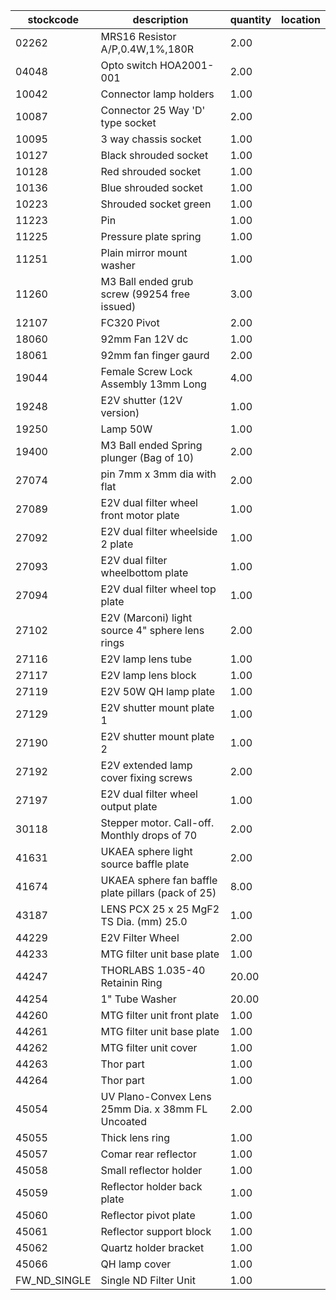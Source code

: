 |stockcode|description|quantity|location|
|---------|-----------|--------|--------|
|02262|MRS16 Resistor A/P,0.4W,1%,180R|2.00||
|04048|Opto switch  HOA2001-001|2.00||
|10042|Connector lamp holders|1.00||
|10087|Connector 25 Way 'D' type socket|2.00||
|10095|3 way chassis socket|1.00||
|10127|Black shrouded socket|1.00||
|10128|Red shrouded socket|1.00||
|10136|Blue shrouded socket|1.00||
|10223|Shrouded socket green|1.00||
|11223|Pin|1.00||
|11225|Pressure plate spring|1.00||
|11251|Plain mirror mount washer|1.00||
|11260|M3 Ball ended grub screw (99254 free issued)|3.00||
|12107|FC320 Pivot|2.00||
|18060|92mm Fan 12V dc|1.00||
|18061|92mm fan finger gaurd|2.00||
|19044|Female Screw Lock Assembly 13mm Long|4.00||
|19248|E2V shutter (12V version)|1.00||
|19250|Lamp 50W|1.00||
|19400|M3 Ball ended Spring plunger (Bag of 10)|2.00||
|27074|pin 7mm x 3mm dia with flat|2.00||
|27089|E2V dual filter wheel front motor plate|1.00||
|27092|E2V dual filter wheelside 2 plate|1.00||
|27093|E2V dual filter wheelbottom plate|1.00||
|27094|E2V dual filter wheel top plate|1.00||
|27102|E2V (Marconi) light source 4" sphere lens rings|2.00||
|27116|E2V lamp lens tube|1.00||
|27117|E2V lamp lens block|1.00||
|27119|E2V 50W QH lamp plate|1.00||
|27129|E2V shutter mount plate 1|1.00||
|27190|E2V shutter mount plate 2|1.00||
|27192|E2V extended lamp cover fixing screws|2.00||
|27197|E2V dual filter wheel output plate|1.00||
|30118|Stepper motor.  Call-off.  Monthly drops of 70|2.00||
|41631|UKAEA sphere light source baffle plate|2.00||
|41674|UKAEA sphere fan baffle plate pillars (pack of 25)|8.00||
|43187|LENS PCX 25 x 25 MgF2 TS Dia. (mm) 25.0|1.00||
|44229|E2V Filter Wheel|2.00||
|44233|MTG filter unit base plate|1.00||
|44247|THORLABS 1.035-40 Retainin Ring|20.00||
|44254|1" Tube Washer|20.00||
|44260|MTG filter unit front plate|1.00||
|44261|MTG filter unit base plate|1.00||
|44262|MTG filter unit cover|1.00||
|44263|Thor part|1.00||
|44264|Thor part|1.00||
|45054|UV Plano-Convex Lens 25mm Dia. x 38mm FL Uncoated|2.00||
|45055|Thick lens ring|1.00||
|45057|Comar rear reflector|1.00||
|45058|Small reflector holder|1.00||
|45059|Reflector holder back plate|1.00||
|45060|Reflector pivot plate|1.00||
|45061|Reflector support block|1.00||
|45062|Quartz holder bracket|1.00||
|45066|QH lamp cover|1.00||
|FW_ND_SINGLE|Single ND Filter Unit|1.00||
